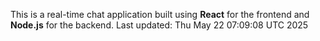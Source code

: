 This is a real-time chat application built using **React** for the frontend and **Node.js** for the backend.
Last updated: Thu May 22 07:09:08 UTC 2025
